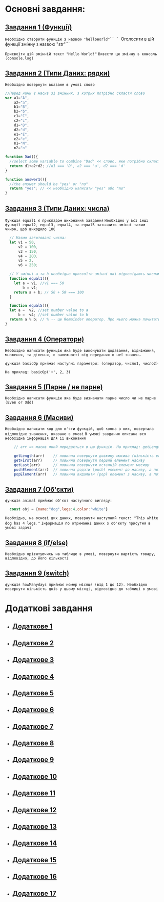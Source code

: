 # Основні завдання:
## [Завдання 1 (Функції)](https://www.codewars.com/kata/571ec274b1c8d4a61c0000c8/train/javascript)

```Необхідно створити функцію з назвою "helloWorld"``
`
```Оголосити в цій функції змінну з назвою "str"```

```Присвоїти цій змінній текст "Hello World!"```
```Вивести цю змінну в консоль (console.log)```

## [Завдання 2 (Типи Даних: рядки)](https://www.codewars.com/kata/571edea4b625edcb51000d8e/train/javascript)
```Необхідно повернути вказане в умові слово```
```js
//Перед нами є масив зі змінних, з котрих потрібно скласти слово
var a1="A",
    a2="a",
    b1="B",
    b2="b",
    c1="C",
    c2="c",
    d1="D",
    d2="d",
    e1="E",
    e2="e",
    n1="N",
    n2="n"

function Dad(){
  //select some variable to combine "Dad" << слово, яке потрібно скласти
  return d1+a2+d2; //d1 === 'D', a2 === 'a', d2 === 'd'
}

function answer1(){
  //the answer should be "yes" or "no"
  return "yes"; // << необхідно написати "yes" aбо "no"
}
```

## [Завдання 3 (Типи Даних: числа)]()
```Функція equal1 є прикладом виконання завдання```
```Необхідно у всі інші функції equal2, equal3, equal4, та equal5 зазначити змінні таким чином, щоб виходило 100```
```js
  // Маємо заготовані числа:
  let v1 = 50,
      v2 = 100,
      v3 = 150,
      v4 = 200,
      v5 = 2,
      v6 = 250;

  // У змінні a та b необхідно присвоїти змінні які відповідають числам вище, таким чином щоб вийшло 100:
  function equal1(){
    let a = v1, //v1 === 50
        b = v1;
    return a + b; // 50 + 50 === 100
  }

  function equal5(){
  let a =  v2, //set number value to a
      b =  v4; //set number value to b
  return a % b; // % -- це Remainder оператор. Про нього можна почитати в додаткових матеріалах
}
```
## [Завдання 4 (Оператори)](https://www.codewars.com/kata/57356c55867b9b7a60000bd7/train/javascript)
```Необхідно написати функцію яка буде виконувати додавання, віднімання, множення, та ділення, в залежності від переданих в неї значень```

```функція basicOp приймає наступні параметри: (оператор, число1, число2)```

```На приклад: basicOp('+', 2, 3)```

## [Завдання 5 (Парне / не парне)](https://www.codewars.com/kata/53da3dbb4a5168369a0000fe/train/javascript)
```Необхідно написати функцію яка буде визначати парне число чи не парне (Even or Odd)```

## [Завдання 6 (Масиви)](https://www.codewars.com/kata/571effabb625ed9b0600107a/train/javascript)
```Необхідно написати код для п'яти функцій, щоб кожна з них, повертала відповідне значення, вказане в умові```
```В умові завдання описана вся необхідна інформація для її виконання```
```ts
    // arr => масив який передається в цю функцію. На приклад: getLength([0,1,2])

    getLength(arr)    // повинна повернути довжину масива (кількість елементів у ньому)
    getFirst(arr)     // повинна повернути перший елемент масиву
    getLast(arr)      // повинна повернути останній елемент масиву
    pushElement(arr)  // повинна додати (push) елемент до масиву, а потім повернути масив
    popElement(arr)   // повинна видалити (pop) елемент з масиву, а потім повернути масив
```

## [Завдання 7 (Об'єкти)](https://www.codewars.com/kata/571f1eb77e8954a812000837/train/javascript)
```функція animal приймає об'єкт наступного вигляду:```

```js
  const obj = {name:"dog",legs:4,color:"white"}
```
```Необхідно, на основі цих даних, повернути наступний текст: "This white dog has 4 legs."```
```Інформація по отриманні даних з об'єкту присутня в умові задачі```

## [Завдання 8 (if/else)](https://www.codewars.com/kata/57202aefe8d6c514300001fd/train/javascript)
```Необхідно орієнтуючись на таблицю в умові, повернути вартість товару, відповідно, до його кількості```

## [Завдання 9 (switch)](https://www.codewars.com/kata/572059afc2f4612825000d8a/train/javascript)
```функція howManydays приймає номер місяця (від 1 до 12). Необхідно повернути кількість днів у цьому місяці, відповідно до таблиці в умові```

# Додаткові завдання
 - ## [Додаткове 1](https://www.codewars.com/kata/57a77726bb9944d000000b06/train/javascript)
 - ## [Додаткове 2](https://www.codewars.com/kata/53ee5429ba190077850011d4/train/javascript)
 - ## [Додаткове 3](https://www.codewars.com/kata/5729b103dd8bac11a900119e/train/javascript)
 - ## [Додаткове 4](https://www.codewars.com/kata/57277a31e5e51450a4000010/train/javascript)
 - ## [Додаткове 5](https://www.codewars.com/kata/57274562c8dcebe77e001012/train/javascript)
 - ## [Додаткове 6](https://www.codewars.com/kata/57256064856584bc47000611/train/javascript)
 - ## [Додаткове 7](https://www.codewars.com/kata/57238ceaef9008adc7000603/train/javascript)
 - ## [Додаткове 8](https://www.codewars.com/kata/5722fd3ab7162a3a4500031f/train/javascript)
 - ## [Додаткове 9](https://www.codewars.com/kata/57a0e5c372292dd76d000d7e/train/javascript)
 - ## [Додаткове 10](https://www.codewars.com/kata/56b0ff16d4aa33e5bb00008e/train/javascript)
 - ## [Додаткове 11](https://www.codewars.com/kata/57eae65a4321032ce000002d/train/javascript)
 - ## [Додаткове 12](https://www.codewars.com/kata/55849d76acd73f6cc4000087/train/javascript)
 - ## [Додаткове 13](https://www.codewars.com/kata/57ab2d6072292dbf7c000039/train/javascript)
 - ## [Додаткове 14](https://www.codewars.com/kata/57f780909f7e8e3183000078/train/javascript)
 - ## [Додаткове 15](https://www.codewars.com/kata/563e320cee5dddcf77000158/train/javascript)
 - ## [Додаткове 16](https://www.codewars.com/kata/56170e844da7c6f647000063/train/javascript)
 - ## [Додаткове 17](https://www.codewars.com/kata/583710ccaa6717322c000105/train/javascript)
